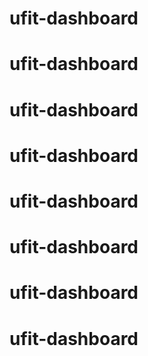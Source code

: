 # ufit-dashboard
# ufit-dashboard
# ufit-dashboard
# ufit-dashboard
# ufit-dashboard
# ufit-dashboard
# ufit-dashboard
# ufit-dashboard
